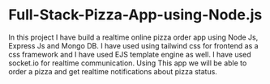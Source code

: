 # Full-Stack-Pizza-App-using-Node.js
In this project I have build a realtime online pizza order app using Node Js, Express Js and Mongo DB. I have used using tailwind css for frontend as a css framework and I have used EJS template engine as well. I have used socket.io for realtime communication.
Using This app we will be able to order a pizza and get realtime notifications about pizza status. 

